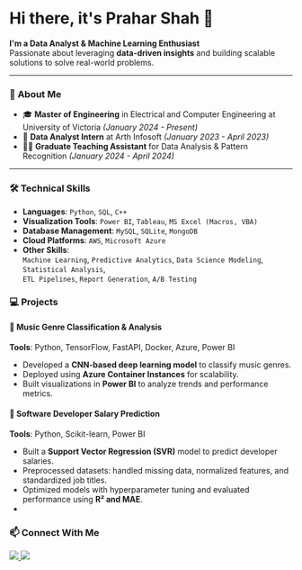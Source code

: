 # Hi there, it's Prahar Shah 👋

**I'm a Data Analyst & Machine Learning Enthusiast**  
Passionate about leveraging **data-driven insights** and building scalable solutions to solve real-world problems.

---

### 🚀 **About Me**
- 🎓 **Master of Engineering** in Electrical and Computer Engineering at University of Victoria *(January 2024 - Present)*
- 💼 **Data Analyst Intern** at Arth Infosoft *(January 2023 - April 2023)*
- 👨‍🏫 **Graduate Teaching Assistant** for Data Analysis & Pattern Recognition *(January 2024 - April 2024)*  

---

### 🛠️ **Technical Skills**
- **Languages**: `Python`, `SQL`, `C++`
- **Visualization Tools**: `Power BI`, `Tableau`, `MS Excel (Macros, VBA)`
- **Database Management**: `MySQL`, `SQLite`, `MongoDB`
- **Cloud Platforms**: `AWS`, `Microsoft Azure`
- **Other Skills**:  
  `Machine Learning`, `Predictive Analytics`, `Data Science Modeling`, `Statistical Analysis`,  
  `ETL Pipelines`, `Report Generation`, `A/B Testing`


### 💻 **Projects**

#### 🎵 Music Genre Classification & Analysis  
**Tools**: Python, TensorFlow, FastAPI, Docker, Azure, Power BI  
- Developed a **CNN-based deep learning model** to classify music genres.  
- Deployed using **Azure Container Instances** for scalability.  
- Built visualizations in **Power BI** to analyze trends and performance metrics.  

#### 💼 Software Developer Salary Prediction  
**Tools**: Python, Scikit-learn, Power BI  
- Built a **Support Vector Regression (SVR)** model to predict developer salaries.  
- Preprocessed datasets: handled missing data, normalized features, and standardized job titles.  
- Optimized models with hyperparameter tuning and evaluated performance using **R² and MAE**.
- 
### 📫 **Connect With Me**
<p align="left">
  <a href="mailto:prahars25@gmail.com">
    <img src="https://img.shields.io/badge/Email-D14836?style=flat&logo=gmail&logoColor=white" />
  </a>
  <a href="https://www.linkedin.com/in/prahar-shah-238741207/">
    <img src="https://img.shields.io/badge/LinkedIn-0077B5?style=flat&logo=linkedin&logoColor=white" />
  </a>
</p>

